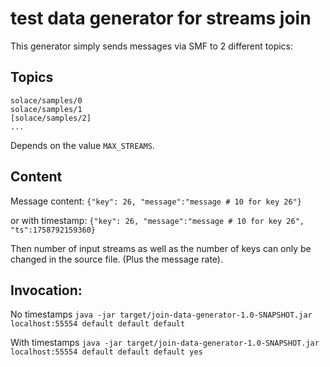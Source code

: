 # test data generator for streams join
This generator simply sends messages via SMF to 2 different topics: 

## Topics
```
solace/samples/0
solace/samples/1
[solace/samples/2]
...
```
Depends on the value `MAX_STREAMS`. 

## Content
Message content:
  `{"key": 26, "message":"message # 10 for key 26"} `

or with timestamp:
  `{"key": 26, "message":"message # 10 for key 26", "ts":1758792159360}`

Then number of input streams as well as the number of keys can only be changed in the source file. (Plus the message rate). 

## Invocation: 
No timestamps
  `java -jar target/join-data-generator-1.0-SNAPSHOT.jar localhost:55554 default default default`

With timestamps
  `java -jar target/join-data-generator-1.0-SNAPSHOT.jar localhost:55554 default default default yes`
